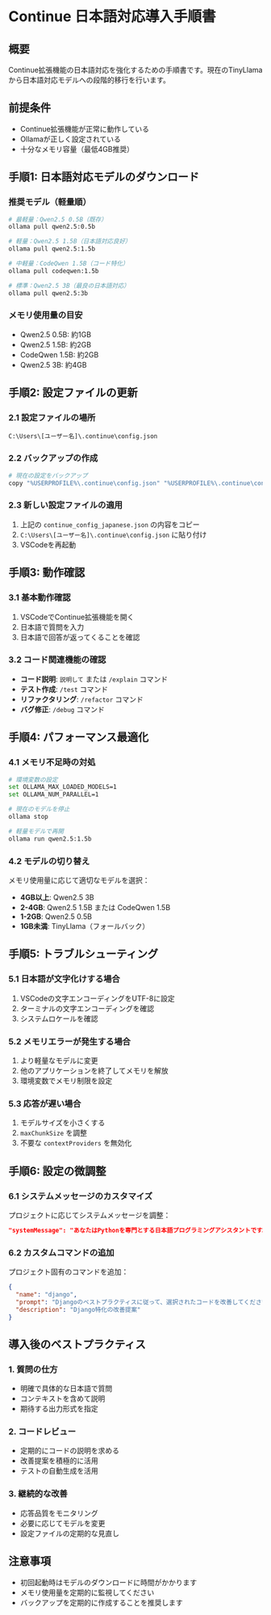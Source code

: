 # Continue 日本語対応導入手順書

## 概要

Continue拡張機能の日本語対応を強化するための手順書です。現在のTinyLlamaから日本語対応モデルへの段階的移行を行います。

## 前提条件

- Continue拡張機能が正常に動作している
- Ollamaが正しく設定されている
- 十分なメモリ容量（最低4GB推奨）

## 手順1: 日本語対応モデルのダウンロード

### 推奨モデル（軽量順）

```bash
# 最軽量：Qwen2.5 0.5B（既存）
ollama pull qwen2.5:0.5b

# 軽量：Qwen2.5 1.5B（日本語対応良好）
ollama pull qwen2.5:1.5b

# 中軽量：CodeQwen 1.5B（コード特化）
ollama pull codeqwen:1.5b

# 標準：Qwen2.5 3B（最良の日本語対応）
ollama pull qwen2.5:3b
```

### メモリ使用量の目安

- Qwen2.5 0.5B: 約1GB
- Qwen2.5 1.5B: 約2GB
- CodeQwen 1.5B: 約2GB
- Qwen2.5 3B: 約4GB

## 手順2: 設定ファイルの更新

### 2.1 設定ファイルの場所

```
C:\Users\[ユーザー名]\.continue\config.json
```

### 2.2 バックアップの作成

```bash
# 現在の設定をバックアップ
copy "%USERPROFILE%\.continue\config.json" "%USERPROFILE%\.continue\config.json.backup"
```

### 2.3 新しい設定ファイルの適用

1. 上記の `continue_config_japanese.json` の内容をコピー
2. `C:\Users\[ユーザー名]\.continue\config.json` に貼り付け
3. VSCodeを再起動

## 手順3: 動作確認

### 3.1 基本動作確認

1. VSCodeでContinue拡張機能を開く
2. 日本語で質問を入力
3. 日本語で回答が返ってくることを確認

### 3.2 コード関連機能の確認

- **コード説明**: `説明して` または `/explain` コマンド
- **テスト作成**: `/test` コマンド
- **リファクタリング**: `/refactor` コマンド
- **バグ修正**: `/debug` コマンド

## 手順4: パフォーマンス最適化

### 4.1 メモリ不足時の対処

```bash
# 環境変数の設定
set OLLAMA_MAX_LOADED_MODELS=1
set OLLAMA_NUM_PARALLEL=1

# 現在のモデルを停止
ollama stop

# 軽量モデルで再開
ollama run qwen2.5:1.5b
```

### 4.2 モデルの切り替え

メモリ使用量に応じて適切なモデルを選択：

- **4GB以上**: Qwen2.5 3B
- **2-4GB**: Qwen2.5 1.5B または CodeQwen 1.5B
- **1-2GB**: Qwen2.5 0.5B
- **1GB未満**: TinyLlama（フォールバック）

## 手順5: トラブルシューティング

### 5.1 日本語が文字化けする場合

1. VSCodeの文字エンコーディングをUTF-8に設定
2. ターミナルの文字エンコーディングを確認
3. システムロケールを確認

### 5.2 メモリエラーが発生する場合

1. より軽量なモデルに変更
2. 他のアプリケーションを終了してメモリを解放
3. 環境変数でメモリ制限を設定

### 5.3 応答が遅い場合

1. モデルサイズを小さくする
2. `maxChunkSize` を調整
3. 不要な `contextProviders` を無効化

## 手順6: 設定の微調整

### 6.1 システムメッセージのカスタマイズ

プロジェクトに応じてシステムメッセージを調整：

```json
"systemMessage": "あなたはPythonを専門とする日本語プログラミングアシスタントです。Django、Flask、FastAPIに詳しく、初心者にも分かりやすく説明してください。"
```

### 6.2 カスタムコマンドの追加

プロジェクト固有のコマンドを追加：

```json
{
  "name": "django",
  "prompt": "Djangoのベストプラクティスに従って、選択されたコードを改善してください。日本語で説明してください。",
  "description": "Django特化の改善提案"
}
```

## 導入後のベストプラクティス

### 1. 質問の仕方

- 明確で具体的な日本語で質問
- コンテキストを含めて説明
- 期待する出力形式を指定

### 2. コードレビュー

- 定期的にコードの説明を求める
- 改善提案を積極的に活用
- テストの自動生成を活用

### 3. 継続的な改善

- 応答品質をモニタリング
- 必要に応じてモデルを変更
- 設定ファイルの定期的な見直し

## 注意事項

- 初回起動時はモデルのダウンロードに時間がかかります
- メモリ使用量を定期的に監視してください
- バックアップを定期的に作成することを推奨します